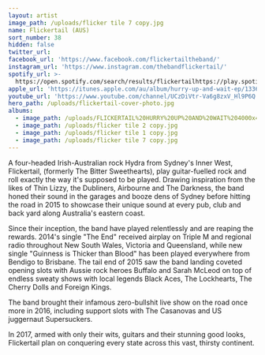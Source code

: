 ```yaml
---
layout: artist
image_path: /uploads/flicker tile 7 copy.jpg
name: Flickertail (AUS)
sort_number: 38
hidden: false
twitter_url:
facebook_url: 'https://www.facebook.com/flickertailtheband/'
instagram_url: 'https://www.instagram.com/thebandflickertail/'
spotify_url: >-
  https://open.spotify.com/search/results/flickertailhttps://play.spotify.com/artist/4jwlfmCT5QVyh9fgxGLEcA?play=true&utm_source=open.spotify.com&utm_medium=open
apple_url: 'https://itunes.apple.com/au/album/hurry-up-and-wait-ep/1336995445'
youtube_url: 'https://www.youtube.com/channel/UCzDiVtr-Va6g8zxV_Hl9P6Q'
hero_path: /uploads/flickertail-cover-photo.jpg
albums:
  - image_path: /uploads/FLICKERTAIL%20HURRY%20UP%20AND%20WAIT%204000x4000px.jpg
  - image_path: /uploads/flicker tile 2 copy.jpg
  - image_path: /uploads/flicker tile 1 copy.jpg
  - image_path: /uploads/flicker tile 7 copy.jpg
---
```


A four-headed Irish-Australian rock Hydra from Sydney's Inner West, Flickertail, (formerly The Bitter Sweethearts), play guitar-fuelled rock and roll exactly the way it's supposed to be played. Drawing inspiration from the likes of Thin Lizzy, the Dubliners, Airbourne and The Darkness, the band honed their sound in the garages and booze dens of Sydney before hitting the road in 2015 to showcase their unique sound at every pub, club and back yard along Australia's eastern coast.

Since their inception, the band have played relentlessly and are reaping the rewards. 2014's single "The End" received airplay on Triple M and regional radio throughout New South Wales, Victoria and Queensland, while new single "Guinness is Thicker than Blood" has been played everywhere from Bendigo to Brisbane. The tail end of 2015 saw the band landing coveted opening slots with Aussie rock heroes Buffalo and Sarah McLeod on top of endless sweaty shows with local legends Black Aces, The Lockhearts, The Cherry Dolls and Foreign Kings.

The band brought their infamous zero-bullshit live show on the road once more in 2016, including support slots with The Casanovas and US juggernaut Supersuckers.

In 2017, armed with only their wits, guitars and their stunning good looks, Flickertail plan on conquering every state across this vast, thirsty continent.